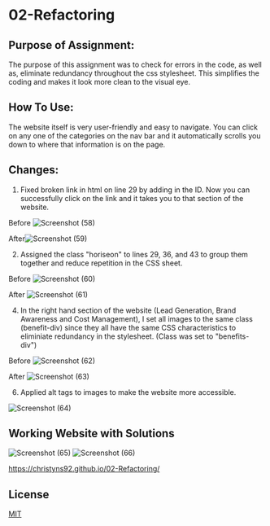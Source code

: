 # 02-Refactoring
## Purpose of Assignment:

The purpose of this assignment was to check for errors in the code, as well as, eliminate redundancy throughout the css stylesheet. This simplifies the coding and makes it look more clean to the visual eye.

## How To Use:
The website itself is very user-friendly and easy to navigate. You can click on any one of the categories on the nav bar and it automatically scrolls you down to where that information is on the page.

## Changes:
1. Fixed broken link in html on line 29 by adding in the ID. Now you can successfully click on the link and it takes you to that section of the website.

Before ![Screenshot (58)](https://user-images.githubusercontent.com/81654878/122478358-df160500-cf8e-11eb-895e-5eed17d412fd.png)

After![Screenshot (59)](https://user-images.githubusercontent.com/81654878/122478397-f228d500-cf8e-11eb-89d8-c8bfba9fb961.png)

2. Assigned the class "horiseon" to lines 29, 36, and 43 to group them together and reduce repetition in the CSS sheet. 

Before ![Screenshot (60)](https://user-images.githubusercontent.com/81654878/122478755-96ab1700-cf8f-11eb-9e2a-9e2815cb682f.png)

After ![Screenshot (61)](https://user-images.githubusercontent.com/81654878/122478825-b17d8b80-cf8f-11eb-8460-16ba0c0cd1c7.png)

4. In the right hand section of the website (Lead Generation, Brand Awareness and Cost Management), I set all images to the same class (benefit-div) since they all have the same CSS characteristics to eliminiate redundancy in the stylesheet. (Class was set to "benefits-div")

Before ![Screenshot (62)](https://user-images.githubusercontent.com/81654878/122478986-015c5280-cf90-11eb-9b9e-08f1b91b513b.png)

After ![Screenshot (63)](https://user-images.githubusercontent.com/81654878/122479047-1a650380-cf90-11eb-98ae-b8b6e3fa9eff.png)

6. Applied alt tags to images to make the website more accessible. 

![Screenshot (64)](https://user-images.githubusercontent.com/81654878/122479193-4a140b80-cf90-11eb-8611-dbbd6247f4d6.png)

## Working Website with Solutions

![Screenshot (65)](https://user-images.githubusercontent.com/81654878/122479412-aaa34880-cf90-11eb-84d8-ea762c6080ce.png)
![Screenshot (66)](https://user-images.githubusercontent.com/81654878/122479440-b3941a00-cf90-11eb-95df-d2d9067e3277.png)

https://christyns92.github.io/02-Refactoring/

## License
[MIT](https://choosealicense.com/licenses/mit/)


